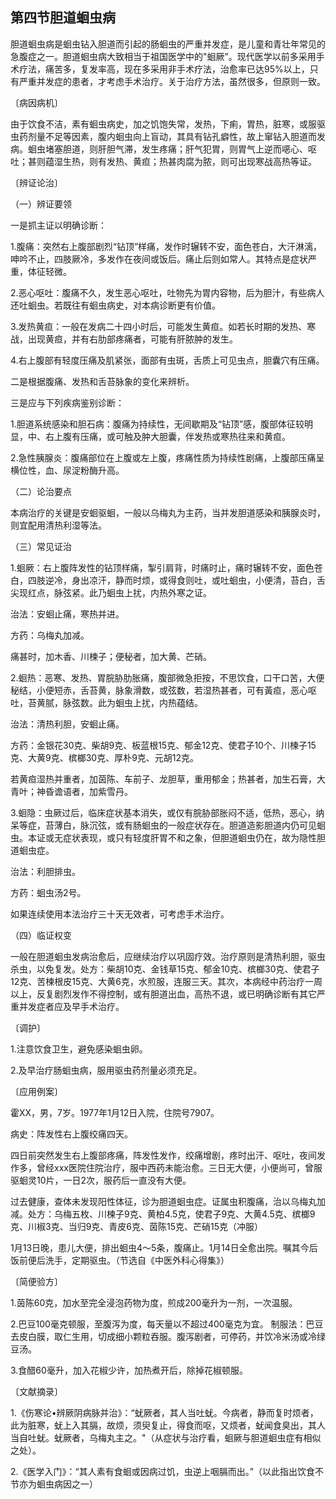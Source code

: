 ## 第四节胆道蛔虫病

胆道蛔虫病是蛔虫钻入胆道而引起的肠蛔虫的严重并发症，是儿童和青壮年常见的急腹症之一。胆道蛔虫病大致相当于祖国医学中的"蛔厥”。现代医学以前多采用手术疗法，痛苦多，复发率高，现在多采用非手术疗法，治愈率已达95%以上，只有严重并发症的患者，才考虑手术治疗。关于治疗方法，虽然很多，但原则一致。

〔病因病机〕

由于饮食不洁，素有蛔虫病史，加之饥饱失常，发热，下痢，胃热，脏寒，或服驱虫药剂量不足等因素，腹内蛔虫向上盲动，其具有钻孔癖性，故上窜钻入胆道而发病。蛔虫堵塞胆道，则肝胆气滞，发生疼痛；肝气犯胃，则胃气上逆而𫫇心、呕吐；甚则蕴湿生热，则有发热、黄疸；热甚肉腐为脓，则可出现寒战高热等证。

〔辨证论治〕

（一）辨证要领

一是抓主证以明确诊断：

1.腹痛：突然右上腹部剧烈“钻顶”样痛，发作时辗转不安，面色苍白，大汗淋漓，呻吟不止，四肢厥冷，多发作在夜间或饭后。痛止后则如常人。其特点是症状严重，体征轻微。

2.恶心呕吐：腹痛不久，发生恶心呕吐，吐物先为胃内容物，后为胆汁，有些病人还吐蛔虫。若既往有蛔虫病史，对本病诊断更有价值。

3.发热黄疸：一般在发病二十四小时后，可能发生黄疸。如若长时期的发热、寒战，出现黄疸，并有右肋部疼痛者，可能有肝脓肿的发生。

4.右上腹部有轻度压痛及肌紧张，面部有虫斑，舌质上可见虫点，胆囊穴有压痛。

二是根据腹痛、发热和舌苔脉象的变化来辨析。

三是应与下列疾病鉴别诊断：

1.胆道系统感染和胆石病：腹痛为持续性，无间歇期及“钻顶”感，腹部体征较明显，中、右上腹有压痛，或可触及肿大胆囊，伴发热或寒热往来和黄疸。

2.急性胰腺炎：腹痛部位在上腹或左上腹，疼痛性质为持续性剧痛，上腹部压痛呈横位性，血、尿淀粉酶升高。

（二）论治要点

本病治疗的关键是安蛔驱蛔，一般以乌梅丸为主药，当并发胆道感染和胰腺炎时，则宜配用清热利湿等法。

（三）常见证治

1.蛔厥：右上腹阵发性的钻顶样痛，掣引肩背，时痛时止，痛时辗转不安，面色苍白，四肢逆冷，身出凉汗，静而时烦，或得食则吐，或吐蛔虫，小便清，苔白，舌尖现红点，脉弦紧。此乃蛔虫上扰，内热外寒之证。

治法：安蛔止痛，寒热并进。

方药：乌梅丸加减。

痛甚时，加木香、川楝子；便秘者，加大黄、芒硝。

2.蛔热：恶寒、发热、胃脘胁肋胀痛，腹部微急拒按，不思饮食，口干口苦，大便秘结，小便短赤，舌苔黄，脉象滑数，或弦数，若湿热甚者，可有黃疸，恶心呕吐，苔黄腻，脉弦数。此为蛔虫上扰，内热蕴结。

治法：清热利胆，安蛔止痛。

方药：金银花30克、柴胡9克、板蓝根15克、郁金12克、使君子10个、川楝子15克、大黄9克、槟榔30克、厚朴9克、元胡12克。

若黄疸湿热并重者，加茵陈、车前子、龙胆草，重用郁金；热甚者，加生石膏，大青叶；神昏谵语者，加紫雪丹。

3.蛔隐：虫厥过后，临床症状基本消失，或仅有脘胁部胀闷不适，低热，恶心，纳呆等症，苔薄白，脉沉弦，或有肠蛔虫的一般症状存在。胆道造影胆道内仍可见蛔虫。本证或无症状表现，或只有轻度肝胃不和之象，但胆道蛔虫仍在，故为隐性胆道蛔虫症。

治法：利胆排虫。

方药：蛔虫汤2号。

如果连续使用本法治疗三十天无效者，可考虑手术治疗。

（四）临证权变

一般在胆道蛔虫发病治愈后，应继续治疗以巩固疗效。治疗原则是清热利胆，驱虫杀虫，以免复发。处方：柴胡10克、金钱草15克、郁金10克、槟榔30克、使君子12克、苦楝根皮15克、大黄6克，水煎服，连服三天。其次，本病经中药治疗一周以上，反复剧烈发作不得控制，或有胆道出血，高热不退，或已明确诊断有其它严重并发症者应及早手术治疗。

〔调护〕

1.注意饮食卫生，避免感染蛔虫卵。

2.及早治疗肠蛔虫病，服用驱虫药剂量必须充足。

〔应用例案〕

霍XX，男，7岁。1977年1月12日入院，住院号7907。

病史：阵发性右上腹绞痛四天。

四日前突然发生右上腹部疼痛，阵发性发作，绞痛增剧，疼时出汗、呕吐，夜间发作多，曾经xxx医院住院治疗，服中西药未能治愈。三日无大便，小便尚可，曾服驱蛔灵10片，一日2次，服药后一直没有大便。

过去健康，查体未发现阳性体征，诊为胆道蛔虫症。证属虫积腹痛，治以乌梅丸加减。处方：乌梅五枚、川楝子9克、黄柏4.5克，使君子9克、大黄4.5克、槟榔9克、川椒3克、当归9克、青皮6克、茵陈15克、芒硝15克（冲服）

1月13日晚，患儿大便，排出蛔虫4〜5条，腹痛止。1月14日全愈出院。嘱其今后饭前便后洗手，定期驱虫。（节选自《中医外科心得集》）

〔简便验方〕

1.茵陈60克，加水至完全浸泡药物为度，煎成200毫升为一剂，一次温服。

2.巴豆100毫克顿服，至腹泻为度，每天量以不超过400毫克为宜。
制服法：巴豆去皮白膜，取仁生用，切成细小颗粒吞服。腹泻剧者，可停药，并饮冷米汤或冷绿豆汤。

3.食醋60毫升，加入花椒少许，加热煮开后，除掉花椒顿服。

〔文献摘录〕

1.《伤寒论•辨厥阴病脉并治》：“蚘厥者，其人当吐蚘。今病者，静而复时烦者，此为脏寒，蚘上入其膈，故烦，须臾复止，得食而呕，又烦者，蚘闻食臭出，其人当自吐蚘。蚘厥者，乌梅丸主之。"（从症状与治疗看，蛔厥与胆道蛔虫症有相似之处）。

2.《医学入门》：“其人素有食蛔或因病过饥，虫逆上咽膈而出。”（以此指出饮食不节亦为蛔虫病因之一）

